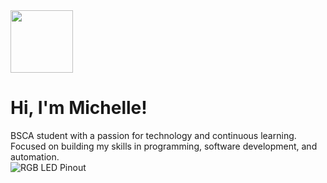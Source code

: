 
<img src="https://github.com/MichelleannArtiaga/MichelleannArtiaga/raw/main/giphy-unscreen.gif" width="100"/>


# Hi, I'm Michelle! 

BSCA student with a passion for technology and continuous learning.  
Focused on building my skills in programming, software development, and automation.  
![RGB LED Pinout](https://raw.githubusercontent.com/your-username/your-repo/main/images/rgb_led.png)



